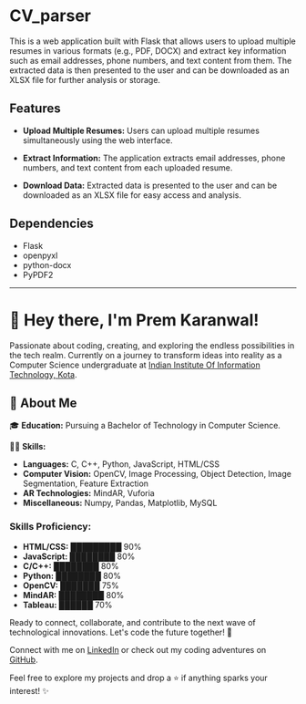# CV_parser

This is a web application built with Flask that allows users to upload multiple resumes in various formats (e.g., PDF, DOCX) and extract key information such as email addresses, phone numbers, and text content from them. The extracted data is then presented to the user and can be downloaded as an XLSX file for further analysis or storage.

## Features
* **Upload Multiple Resumes:** Users can upload multiple resumes simultaneously using the web interface.

* **Extract Information:** The application extracts email addresses, phone numbers, and text content from each uploaded resume.

* **Download Data:** Extracted data is presented to the user and can be downloaded as an XLSX file for easy access and analysis.

## Dependencies
- Flask
- openpyxl
- python-docx
- PyPDF2

 -----------------------------------------------------------------------------------------------------------------------------------------------------------------------------------------
# 👋 Hey there, I'm Prem Karanwal!

Passionate about coding, creating, and exploring the endless possibilities in the tech realm. Currently on a journey to transform ideas into reality as a Computer Science undergraduate at [Indian Institute Of Information Technology, Kota](https://www.iiitkota.ac.in/).

## 🚀 About Me

🎓 **Education:** Pursuing a Bachelor of Technology in Computer Science.

👨‍💻 **Skills:**
- **Languages:** C, C++, Python, JavaScript, HTML/CSS
- **Computer Vision:** OpenCV, Image Processing, Object Detection, Image Segmentation, Feature Extraction
- **AR Technologies:** MindAR, Vuforia
- **Miscellaneous:** Numpy, Pandas, Matplotlib, MySQL

### Skills Proficiency:

- **HTML/CSS:** █████████ 90%
- **JavaScript:** ████████ 80%
- **C/C++:** ████████ 80%
- **Python:** ████████ 80%
- **OpenCV:** ███████ 75%
- **MindAR:** ████████ 80%
- **Tableau:** ██████ 70%



Ready to connect, collaborate, and contribute to the next wave of technological innovations. Let's code the future together! 🚀

Connect with me on [LinkedIn](https://linkedin.com/in/prem-karanwal/) or check out my coding adventures on [GitHub](https://github.com/prem-karanwal).

Feel free to explore my projects and drop a ⭐ if anything sparks your interest! ✨

